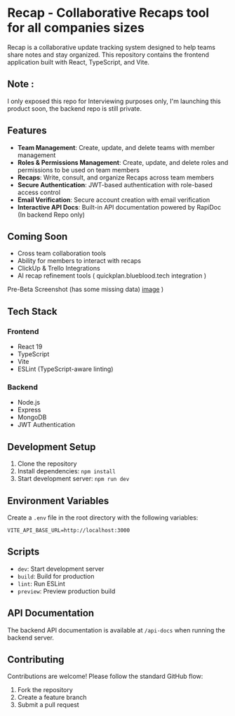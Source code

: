 # Recap - Collaborative Recaps tool for all companies sizes

Recap is a collaborative update tracking system designed to help teams share notes and stay organized. This repository contains the frontend application built with React, TypeScript, and Vite.

## Note :
I only exposed this repo for Interviewing purposes only, I'm launching this product soon, the backend repo is still private.
## Features

- **Team Management**: Create, update, and delete teams with member management
- **Roles & Permissions Management**: Create, update, and delete roles and permissions to be used on team members
- **Recaps**: Write, consult, and organize Recaps across team members
- **Secure Authentication**: JWT-based authentication with role-based access control
- **Email Verification**: Secure account creation with email verification
- **Interactive API Docs**: Built-in API documentation powered by RapiDoc (In backend Repo only)

## Coming Soon
- Cross team collaboration tools
- Ability for members to interact with recaps
- ClickUp & Trello Integrations
- AI recap refinement tools ( quickplan.blueblood.tech integration )

Pre-Beta Screenshot (has some missing data)
[image](https://github.com/user-attachments/assets/386642b9-a615-4870-b84a-420c0735a6d7)
)
## Tech Stack

### Frontend

- React 19
- TypeScript
- Vite
- ESLint (TypeScript-aware linting)

### Backend

- Node.js
- Express
- MongoDB
- JWT Authentication

## Development Setup

1. Clone the repository
2. Install dependencies: `npm install`
3. Start development server: `npm run dev`

## Environment Variables

Create a `.env` file in the root directory with the following variables:

```env
VITE_API_BASE_URL=http://localhost:3000
```

## Scripts

- `dev`: Start development server
- `build`: Build for production
- `lint`: Run ESLint
- `preview`: Preview production build

## API Documentation

The backend API documentation is available at `/api-docs` when running the backend server.

## Contributing

Contributions are welcome! Please follow the standard GitHub flow:

1. Fork the repository
2. Create a feature branch
3. Submit a pull request
